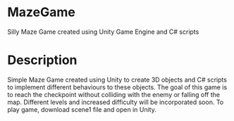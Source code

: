 # MazeGame
Silly Maze Game created using Unity Game Engine and C# scripts

# Description
Simple Maze Game created using Unity to create 3D objects and C# scripts to implement different behaviours to these objects. The goal of this game is to reach the checkpoint without colliding with the enemy or falling off the map. Different levels and increased difficulty will be incorporated soon. To play game, download scene1 file and open in Unity.
